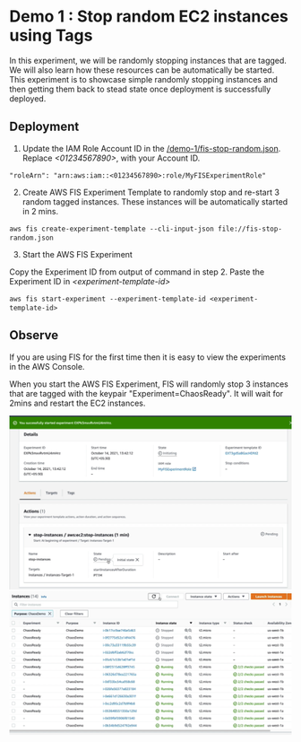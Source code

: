 
# Demo 1 : Stop random EC2 instances using Tags 

In this experiment, we will be randomly stopping instances that are tagged. We will also learn how these resources can be automatically be started. This experiment is to showcase simple randomly stopping instances and then getting them back to stead state once deployment is successfully deployed.

## Deployment

1. Update the IAM Role Account ID in the [/demo-1/fis-stop-random.json](fis-stop-random.json). Replace _\<01234567890\>_, with your Account ID.

```
"roleArn": "arn:aws:iam::<01234567890>:role/MyFISExperimentRole"
```

2. Create AWS FIS Experiment Template to randomly stop and re-start 3 random tagged instances. These instances will be automatically started in 2 mins. 

```
aws fis create-experiment-template --cli-input-json file://fis-stop-random.json
```

3. Start the AWS FIS Experiment

Copy the Experiment ID from output of command in step 2. Paste the Experiment ID in _\<experiment-template-id\>_

```
aws fis start-experiment --experiment-template-id <experiment-template-id>
```


## Observe

If you are using FIS for the first time then it is easy to view the experiments in the AWS Console. 

When you start the AWS FIS Experiment, FIS will randomly stop 3 instances that are tagged with the keypair "Experiment=ChaosReady". It will wait for 2mins and restart the EC2 instances. 

![Experiment started](../images/demo1-experiment-started.png)
![Instances stopped](../images/demo1-instances-stopped.png)